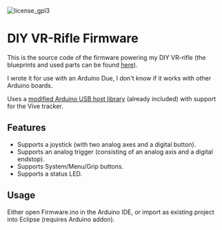 
![license_gpl3](https://img.shields.io/badge/License-GPL%203.0-green.svg)

# DIY VR-Rifle Firmware

This is the source code of the firmware powering my DIY VR-rifle (the blueprints and used parts can be found [here](https://raw.githubusercontent.com/matzman666/VR-Rifle-Blueprints)).

I wrote it for use with an Arduino Due, I don't know if it works with other Arduino boards.

Uses a [modified Arduino USB host library](https://github.com/matzman666/USBHost) (already included) with support for the Vive tracker.

## Features

- Supports a joystick (with two analog axes and a digital button).
- Supports an analog trigger (consisting of an analog axis and a digital endstop).
- Supports System/Menu/Grip buttons.
- Supports a status LED.

## Usage

Either open Firmware.ino in the Arduino IDE, or import as existing project into Eclipse (requires Arduino addon).
 